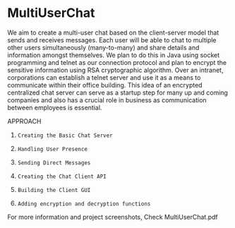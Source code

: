 # MultiUserChat
We aim to create a multi-user chat based on the client-server model that sends and receives messages. Each user will be able to chat to multiple other users simultaneously (many-to-many) and share details and information amongst themselves. We plan to do this in Java using socket programming and telnet as our connection protocol and plan to encrypt the sensitive information using RSA cryptographic algorithm. Over an intranet, corporations can establish a telnet server and use it as a means to communicate within their office building. This idea of an encrypted centralized chat server can serve as a startup step for many up and coming companies and also has a crucial role in business as communication between employees is essential.
 
APPROACH
 
1.     Creating the Basic Chat Server
2.     Handling User Presence
3.     Sending Direct Messages
4.     Creating the Chat Client API
5.     Building the Client GUI
6.     Adding encryption and decryption functions


For more information and project screenshots, Check MultiUserChat.pdf 
